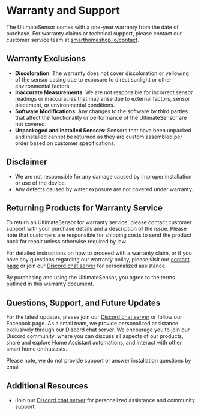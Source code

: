 # Warranty and Support

The UltimateSensor comes with a one-year warranty from the date of purchase. For warranty claims or technical support, please contact our customer service team at [smarthomeshop.io/contact](https://smarthomeshop.io/contact).

## Warranty Exclusions

- **Discoloration**: The warranty does not cover discoloration or yellowing of the sensor casing due to exposure to direct sunlight or other environmental factors.
- **Inaccurate Measurements**: We are not responsible for incorrect sensor readings or inaccuracies that may arise due to external factors, sensor placement, or environmental conditions.
- **Software Modifications**: Any changes to the software by third parties that affect the functionality or performance of the UltimateSensor are not covered.
- **Unpackaged and Installed Sensors**: Sensors that have been unpacked and installed cannot be returned as they are custom assembled per order based on customer specifications.

## Disclaimer
- We are not responsible for any damage caused by improper installation or use of the device.
- Any defects caused by water exposure are not covered under warranty.

## Returning Products for Warranty Service

To return an UltimateSensor for warranty service, please contact customer support with your purchase details and a description of the issue. Please note that customers are responsible for shipping costs to send the product back for repair unless otherwise required by law.

For detailed instructions on how to proceed with a warranty claim, or if you have any questions regarding our warranty policy, please visit our [contact page](https://smarthomeshop.io/contact) or join our [Discord chat server](https://smarthomeshop.io/discord) for personalized assistance.

By purchasing and using the UltimateSensor, you agree to the terms outlined in this warranty document. 

## Questions, Support, and Future Updates

For the latest updates, please join our [Discord chat server](https://smarthomeshop.io/discord) or follow our Facebook page. As a small team, we provide personalized assistance exclusively through our Discord chat server. We encourage you to join our Discord community, where you can discuss all aspects of our products, share and explore Home Assistant automations, and interact with other smart home enthusiasts.

Please note, we do not provide support or answer installation questions by email.

## Additional Resources

- Join our [Discord chat server](https://smarthomeshop.io/discord) for personalized assistance and community support.